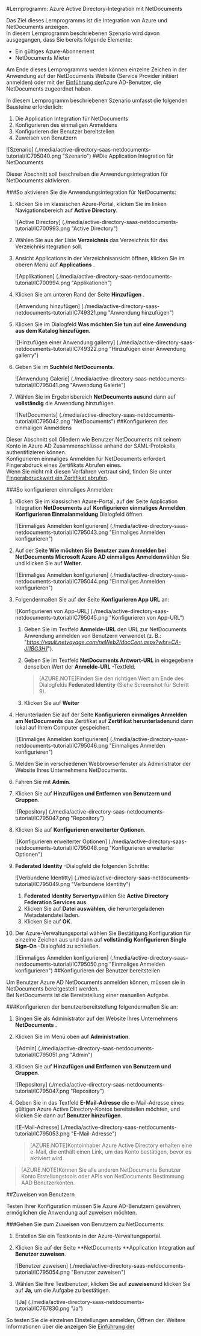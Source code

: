 <properties 
    pageTitle="Lernprogramm: Azure Active Directory-Integration mit NetDocuments | Microsoft Azure" 
    description="Erfahren Sie, wie mit NetDocuments in Azure Active Directory-auf automatisierte Bereitstellung und mehr!" 
    services="active-directory" 
    authors="jeevansd"  
    documentationCenter="na" 
    manager="femila"/>
<tags 
    ms.service="active-directory" 
    ms.devlang="na" 
    ms.topic="article" 
    ms.tgt_pltfrm="na" 
    ms.workload="identity" 
    ms.date="09/29/2016" 
    ms.author="jeedes" />

#<a name="tutorial-azure-active-directory-integration-with-netdocuments"></a>Lernprogramm: Azure Active Directory-Integration mit NetDocuments
  
Das Ziel dieses Lernprogramms ist die Integration von Azure und NetDocuments anzeigen.  
In diesem Lernprogramm beschriebenen Szenario wird davon ausgegangen, dass Sie bereits folgende Elemente:

-   Ein gültiges Azure-Abonnement
-   NetDocuments Mieter
  
Am Ende dieses Lernprogramms werden können einzelne Zeichen in der Anwendung auf der NetDocuments Website (Service Provider initiiert anmelden) oder mit der [Einführung der](active-directory-saas-access-panel-introduction.md)Azure AD-Benutzer, die NetDocuments zugeordnet haben.
  
In diesem Lernprogramm beschriebenen Szenario umfasst die folgenden Bausteine erforderlich:

1.  Die Application Integration für NetDocuments
2.  Konfigurieren des einmaligen Anmeldens
3.  Konfigurieren der Benutzer bereitstellen
4.  Zuweisen von Benutzern

![Szenario] (./media/active-directory-saas-netdocuments-tutorial/IC795040.png "Szenario")
##<a name="enabling-the-application-integration-for-netdocuments"></a>Die Application Integration für NetDocuments
  
Dieser Abschnitt soll beschreiben die Anwendungsintegration für NetDocuments aktivieren.

###<a name="to-enable-the-application-integration-for-netdocuments-perform-the-following-steps"></a>So aktivieren Sie die Anwendungsintegration für NetDocuments:

1.  Klicken Sie im klassischen Azure-Portal, klicken Sie im linken Navigationsbereich auf **Active Directory**.

    ![Active Directory] (./media/active-directory-saas-netdocuments-tutorial/IC700993.png "Active Directory")

2.  Wählen Sie aus der Liste **Verzeichnis** das Verzeichnis für das Verzeichnisintegration soll.

3.  Ansicht Applications in der Verzeichnisansicht öffnen, klicken Sie im oberen Menü auf **Applications** .

    ![Applikationen] (./media/active-directory-saas-netdocuments-tutorial/IC700994.png "Applikationen")

4.  Klicken Sie am unteren Rand der Seite **Hinzufügen** .

    ![Anwendung hinzufügen] (./media/active-directory-saas-netdocuments-tutorial/IC749321.png "Anwendung hinzufügen")

5.  Klicken Sie im Dialogfeld **Was möchten Sie tun** auf **eine Anwendung aus dem Katalog hinzufügen**.

    ![Hinzufügen einer Anwendung gallerry] (./media/active-directory-saas-netdocuments-tutorial/IC749322.png "Hinzufügen einer Anwendung gallerry")

6.  Geben Sie im **Suchfeld** **NetDocuments**.

    ![Anwendung Galerie] (./media/active-directory-saas-netdocuments-tutorial/IC795041.png "Anwendung Galerie")

7.  Wählen Sie im Ergebnisbereich **NetDocuments aus**und dann auf **vollständig** die Anwendung hinzufügen.

    ![NetDocuments] (./media/active-directory-saas-netdocuments-tutorial/IC795042.png "NetDocuments")
##<a name="configuring-single-sign-on"></a>Konfigurieren des einmaligen Anmeldens
  
Dieser Abschnitt soll Gliedern wie Benutzer NetDocuments mit seinem Konto in Azure AD Zusammenschlüsse anhand der SAML-Protokolls authentifizieren können.  
Konfigurieren einmaliges Anmelden für NetDocuments erfordert Fingerabdruck eines Zertifikats Abrufen eines.  
Wenn Sie nicht mit diesen Verfahren vertraut sind, finden Sie unter [Fingerabdruckwert ein Zertifikat abrufen](http://youtu.be/YKQF266SAxI).

###<a name="to-configure-single-sign-on-perform-the-following-steps"></a>So konfigurieren einmaliges Anmelden:

1.  Klicken Sie im klassischen Azure-Portal, auf der Seite Application Integration **NetDocuments** auf **Konfigurieren einmaliges Anmelden** **Konfigurieren Einmalanmeldung** Dialogfeld öffnen.

    ![Einmaliges Anmelden konfigurieren] (./media/active-directory-saas-netdocuments-tutorial/IC795043.png "Einmaliges Anmelden konfigurieren")

2.  Auf der Seite **Wie möchten Sie Benutzer zum Anmelden bei NetDocuments** **Microsoft Azure AD einmaliges Anmelden**wählen Sie und klicken Sie auf **Weiter**.

    ![Einmaliges Anmelden konfigurieren] (./media/active-directory-saas-netdocuments-tutorial/IC795044.png "Einmaliges Anmelden konfigurieren")

3.  Folgendermaßen Sie auf der Seite **Konfigurieren App URL** an:

    ![Konfigurieren von App-URL] (./media/active-directory-saas-netdocuments-tutorial/IC795045.png "Konfigurieren von App-URL")

    1.  Geben Sie im Textfeld **Anmelde-URL** den URL zur NetDocuments Anwendung anmelden von Benutzern verwendet (z. B.: "*https://vault.netvoyage.com/neWeb2/docCent.aspx?whr=CA-JI1BG3H1*").
    2.  Geben Sie im Textfeld **NetDocuments Antwort-URL** in eingegebene denselben Wert der **Anmelde-URL** -Textfeld.  

        >[AZURE.NOTE]Finden Sie den richtigen Wert am Ende des Dialogfelds **Federated Identity** (Siehe Screenshot für Schritt 9).

    3.  Klicken Sie auf **Weiter**

4.  Herunterladen Sie auf der Seite **Konfigurieren einmaliges Anmelden am NetDocuments** das Zertifikat auf **Zertifikat herunterladen**und dann lokal auf Ihrem Computer gespeichert.

    ![Einmaliges Anmelden konfigurieren] (./media/active-directory-saas-netdocuments-tutorial/IC795046.png "Einmaliges Anmelden konfigurieren")

5.  Melden Sie in verschiedenen Webbrowserfenster als Administrator der Website Ihres Unternehmens NetDocuments.

6.  Fahren Sie mit **Admin**.

7.  Klicken Sie auf **Hinzufügen und Entfernen von Benutzern und Gruppen**.

    ![Repository] (./media/active-directory-saas-netdocuments-tutorial/IC795047.png "Repository")

8.  Klicken Sie auf **Konfigurieren erweiterter Optionen**.

    ![Konfigurieren erweiterter Optionen] (./media/active-directory-saas-netdocuments-tutorial/IC795048.png "Konfigurieren erweiterter Optionen")

9.  **Federated Identity** -Dialogfeld die folgenden Schritte:

    ![Verbundene Identitty] (./media/active-directory-saas-netdocuments-tutorial/IC795049.png "Verbundene Identitty")

    1.  **Federated Identity Servertyp**wählen Sie **Active Directory Federation Services aus**.
    2.  Klicken Sie auf **Datei auswählen**, die heruntergeladenen Metadatendatei laden.
    3.  Klicken Sie auf **OK**.

10. Der Azure-Verwaltungsportal wählen Sie Bestätigung Konfiguration für einzelne Zeichen aus und dann auf **vollständig** **Konfigurieren Single Sign-On** -Dialogfeld zu schließen.

    ![Einmaliges Anmelden konfigurieren] (./media/active-directory-saas-netdocuments-tutorial/IC795050.png "Einmaliges Anmelden konfigurieren")
##<a name="configuring-user-provisioning"></a>Konfigurieren der Benutzer bereitstellen
  
Um Benutzer Azure AD NetDocuments anmelden können, müssen sie in NetDocuments bereitgestellt werden.  
Bei NetDocuments ist die Bereitstellung einer manuellen Aufgabe.

###<a name="to-configure-user-provisioning-perform-the-following-steps"></a>Konfigurieren der benutzerbereitstellung folgendermaßen Sie an:

1.  Singen Sie als Administrator auf der Website Ihres Unternehmens **NetDocuments** .

2.  Klicken Sie im Menü oben auf **Administration**.

    ![Admin] (./media/active-directory-saas-netdocuments-tutorial/IC795051.png "Admin")

3.  Klicken Sie auf **Hinzufügen und Entfernen von Benutzern und Gruppen**.

    ![Repository] (./media/active-directory-saas-netdocuments-tutorial/IC795047.png "Repository")

4.  Geben Sie in das Textfeld **E-Mail-Adresse** die e-Mail-Adresse eines gültigen Azure Active Directory-Kontos bereitstellen möchten, und klicken Sie dann auf **Benutzer hinzufügen**.

    ![E-Mail-Adresse] (./media/active-directory-saas-netdocuments-tutorial/IC795053.png "E-Mail-Adresse")

    >[AZURE.NOTE]Kontoinhaber Azure Active Directory erhalten eine e-Mail, die enthält einen Link, um das Konto bestätigen, bevor es aktiviert wird.

>[AZURE.NOTE]Können Sie alle anderen NetDocuments Benutzer Konto Erstellungstools oder APIs von NetDocuments Bestimmung AAD Benutzerkonten.

##<a name="assigning-users"></a>Zuweisen von Benutzern
  
Testen Ihrer Konfiguration müssen Sie Azure AD-Benutzern gewähren, ermöglichen die Anwendung auf zuweisen möchten.

###<a name="to-assign-users-to-netdocuments-perform-the-following-steps"></a>Gehen Sie zum Zuweisen von Benutzern zu NetDocuments:

1.  Erstellen Sie ein Testkonto in der Azure-Verwaltungsportal.

2.  Klicken Sie auf der Seite **NetDocuments **Application Integration auf **Benutzer zuweisen**.

    ![Benutzer zuweisen] (./media/active-directory-saas-netdocuments-tutorial/IC795054.png "Benutzer zuweisen")

3.  Wählen Sie Ihre Testbenutzer, klicken Sie auf **zuweisen**und klicken Sie auf **Ja,** um die Aufgabe zu bestätigen.

    ![Ja] (./media/active-directory-saas-netdocuments-tutorial/IC767830.png "Ja")
  
So testen Sie die einzelnen Einstellungen anmelden, Öffnen der. Weitere Informationen über die anzeigen Sie [Einführung der](active-directory-saas-access-panel-introduction.md)